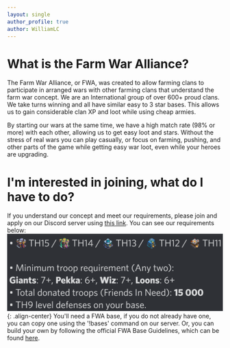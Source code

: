 ```yaml
---
layout: single
author_profile: true
author: WilliamLC
---
```

# What is the Farm War Alliance?

The Farm War Alliance, or FWA, was created to allow farming clans to participate in arranged wars with other farming clans that understand the farm war concept. We are an International group of over 600+ proud clans. We take turns winning and all have similar easy to 3 star bases. This allows us to gain considerable clan XP and loot while using cheap armies.

By starting our wars at the same time, we have a high match rate (98% or more) with each other, allowing us to get easy loot and stars. Without the stress of real wars you can play casually, or focus on farming, pushing, and other parts of the game while getting easy war loot, even while your heroes are upgrading.

# I'm interested in joining, what do I have to do?
If you understand our concept and meet our requirements, please join and apply on our Discord server using [this link](/discord]). You can see our requirements below:
![image-center](/assets/images/reqs.png){: .align-center}
You'll need a FWA base, if you do not already have one, you can copy one using the '!bases' command on our server. Or, you can build your own by following the official FWA Base Guidelines, which can be found [here](https://docs.google.com/presentation/d/1rZSWi9ccd4Mw6Ab3FHh9AWpwBEiAG2VR1Db0Ey1ZqZ8/htmlpresent).
